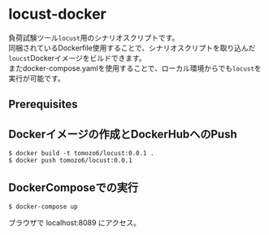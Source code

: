 # locust-docker
負荷試験ツール`locust`用のシナリオスクリプトです。<br>
同梱されているDockerfile使用することで、シナリオスクリプトを取り込んだ`loucst`Dockerイメージをビルドできます。<br>
またdocker-compose.yamlを使用することで、ローカル環境からでも`locust`を実行が可能です。

## Prerequisites

## Dockerイメージの作成とDockerHubへのPush
```
$ docker build -t tomozo6/locust:0.0.1 .
$ docker push tomozo6/locust:0.0.1
```

## DockerComposeでの実行
```
$ docker-compose up
```
ブラウザで localhost:8089 にアクセス。
